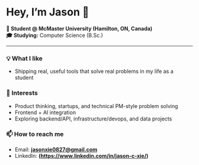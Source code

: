 # Hey, I’m Jason 👋

**📍 Student @ McMaster University (Hamilton, ON, Canada)**  
**🎓 Studying:** Computer Science (B.Sc.)

---

### 💡 What I like
- Shipping real, useful tools that solve real problems in my life as a student

### 🔭 Interests
- Product thinking, startups, and technical PM-style problem solving
- Frontend + AI integration 
- Exploring backend/API, infrastructure/devops, and data projects


### 📫 How to reach me
- Email: **jasonxie0827@gmail.com** 
- LinkedIn: **(https://www.linkedin.com/in/jason-c-xie/)**  
